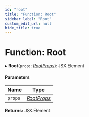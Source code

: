 ```yaml
---
id: "root"
title: "Function: Root"
sidebar_label: "Root"
custom_edit_url: null
hide_title: true
---
```


# Function: Root

▸ **Root**(`props`: [*RootProps*](../interfaces/rootprops.md)): JSX.Element

#### Parameters:

Name | Type |
------ | ------ |
`props` | [*RootProps*](../interfaces/rootprops.md) |

**Returns:** JSX.Element
